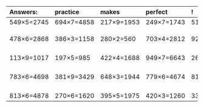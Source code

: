 | Answers: | practice | makes | perfect | ! |
| :--- | :--- | :--- | :--- | :--- |
| 549×5=2745 | 694×7=4858 | 217×9=1953 | 249×7=1743 | 511×8=4088 | 
|   |   |   |   |   | 
|   |   |   |   |   | 
|   |   |   |   |   | 
| 478×6=2868 | 386×3=1158 | 280×2=560 | 703×4=2812 | 922×4=3688 | 
|   |   |   |   |   | 
|   |   |   |   |   | 
|   |   |   |   |   | 
|   |   |   |   |   | 
| 113×9=1017 | 197×5=985 | 422×4=1688 | 949×7=6643 | 264×8=2112 | 
|   |   |   |   |   | 
|   |   |   |   |   | 
|   |   |   |   |   | 
|   |   |   |   |   | 
| 783×6=4698 | 381×9=3429 | 648×3=1944 | 779×6=4674 | 812×6=4872 | 
|   |   |   |   |   | 
|   |   |   |   |   | 
|   |   |   |   |   | 
|   |   |   |   |   | 
| 813×6=4878 | 270×6=1620 | 395×5=1975 | 420×3=1260 | 336×3=1008 | 
